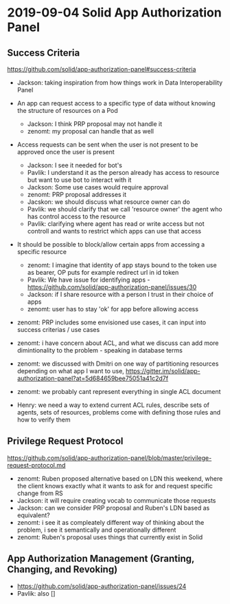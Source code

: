 # 2019-09-04 Solid App Authorization Panel

## Success Criteria

https://github.com/solid/app-authorization-panel#success-criteria

- Jackson: taking inspiration from how things work in Data Interoperability Panel

- An app can request access to a specific type of data without knowing the structure of resources on a Pod
  - Jackson: I think PRP proposal may not handle it
  - zenomt: my proposal can handle that as well
- Access requests can be sent when the user is not present to be approved once the user is present
  - Jackson: I see it needed for bot's
  - Pavlik: I understand it as the person already has access to resource  but want to use bot to interact with it
  - Jackson: Some use cases would require approval
  - zenomt: PRP proposal addresses it
  - Jacskon: we should discuss what resource owner can do
  - Pavlik: we should clarify that we call 'resource owner' the agent who has control access to the resource
  - Pavlik: clarifying where agent has read or write access but not controll and wants to restrict which apps can use that access
- It should be possible to block/allow certain apps from accessing a specific resource
  - zenomt: I imagine that identity of app stays bound to the token use as bearer, OP puts for example redirect url in id token
  - Pavlik: We have issue for identifying apps - https://github.com/solid/app-authorization-panel/issues/30
  - Jackson: if I share resource with a person I trust in their choice of apps
  - zenomt: user has to stay 'ok' for app before allowing access

- zenomt: PRP includes some envisioned use cases, it can input into success criterias / use cases
- zenomt: i have concern about ACL, and what we discuss can add more dimintionality to the problem - speaking in database terms
- zenomt: we discussed with Dmitri on one way of partitioning resources depending on what app I want to use, https://gitter.im/solid/app-authorization-panel?at=5d684659bee75051a41c2d7f
- zenomt: we probably cant represent everything in single ACL document
- Henry: we need a way to extend current ACL rules, describe sets of agents, sets of resources, problems come with defining those rules and how to verify them

## Privilege Request Protocol

https://github.com/solid/app-authorization-panel/blob/master/privilege-request-protocol.md

- zenomt: Ruben proposed alternative based on LDN this weekend, where the client knows exactly what it wants to ask for and request specific change from RS
- Jackson: it will require creating vocab to communicate those requests
- Jackson: can we consider PRP proposal and Ruben's LDN based as equivalent?
- zenomt: i see it as compleately different way of thinking about the problem, i see it semantically and operationally different
- zenomt: Ruben's proposal uses things that currently exist in Solid

## App Authorization Management (Granting, Changing, and Revoking)

 - https://github.com/solid/app-authorization-panel/issues/24
 - Pavlik: also []
